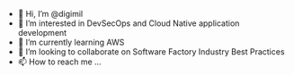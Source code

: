 - 👋 Hi, I’m @digimil
- 👀 I’m interested in DevSecOps and Cloud Native application development
- 🌱 I’m currently learning AWS
- 💞️ I’m looking to collaborate on Software Factory Industry Best Practices
- 📫 How to reach me ...

<!---
digimil/digimil is a ✨ special ✨ repository because its `README.md` (this file) appears on your GitHub profile.
You can click the Preview link to take a look at your changes.
--->

